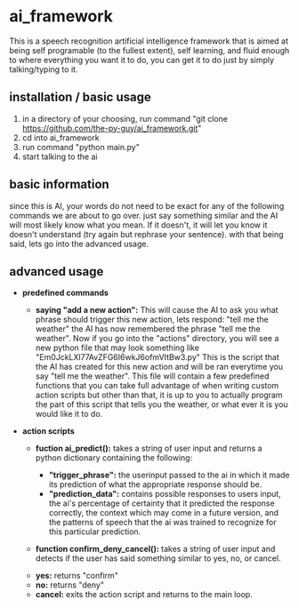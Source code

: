 # ai_framework
This is a speech recognition artificial intelligence framework that is aimed at being self programable (to the fullest extent), self learning, and fluid enough to where everything you want it to do, you can get it to do just by simply talking/typing to it.

## installation / basic usage

1. in a directory of your choosing, run command "git clone https://github.com/the-py-guy/ai_framework.git"
2. cd into ai_framework
3. run command "python main.py"
4. start talking to the ai

## basic information

since this is AI, your words do not need to be exact for any of the following commands we are about to go over. just say something similar and the AI will most likely know what you mean. If it doesn't, it will let you know it doesn't understand (try again but rephrase your sentence). with that being said, lets go into the advanced usage.

## advanced usage

* **predefined commands**
  - **saying "add a new action":** This will cause the AI to ask you what phrase should trigger this new action, lets respond: "tell me the weather" the AI has now remembered the phrase "tell me the weather". Now if you go into the "actions" directory, you will see a new python file that may look something like "Em0JckLXl77AvZFG6I6wkJ6ofmVItBw3.py" This is the script that the AI has created for this new action and will be ran everytime you say "tell me the weather". This file will contain a few predefined functions that you can take full advantage of when writing custom action scripts but other than that, it is up to you to actually program the part of this script that tells you the weather, or what ever it is you would like it to do.

* **action scripts**
  - **fuction ai_predict():** takes a string of user input and returns a python dictionary containing the following:
    * **"trigger_phrase":** the userinput passed to the ai in which it made its prediction of what the appropriate response should be.
    * **"prediction_data":** contains possible responses to users input, the ai's percentage of certainty that it predicted the response correctly, the context which may come in a future version, and the patterns of speech that the ai was trained to recognize for this particular prediction.

  - **function confirm_deny_cancel():** takes a string of user input and detects if the user has said something similar to yes, no, or cancel.
  * **yes:** returns "confirm"
  * **no:** returns "deny"
  * **cancel:** exits the action script and returns to the main loop.



